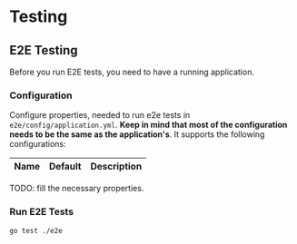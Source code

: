 # Testing

## E2E Testing
Before you run E2E tests, you need to have a running application.

### Configuration
Configure properties, needed to run e2e tests in `e2e/config/application.yml`.
**Keep in mind that most of the configuration needs to be the same as the application's**.
It supports the following configurations:

Name                       | Default                              | Description
-------------------------- | ------------------------------------ | ----------------------------------
TODO: fill the necessary properties.


### Run E2E Tests

```
go test ./e2e
```
